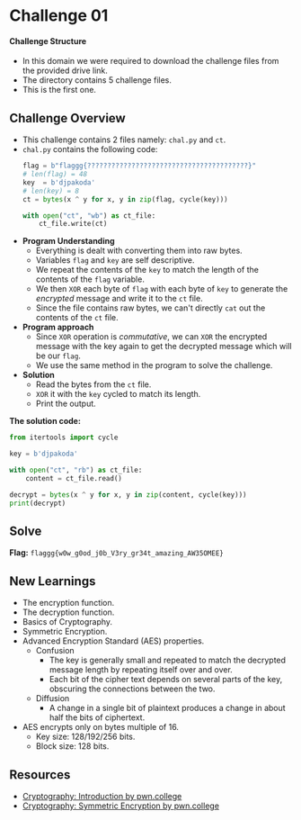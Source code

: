 # Challenge 01

#### Challenge Structure
- In this domain we were required to download the challenge files from the provided drive link.
- The directory contains 5 challenge files.
- This is the first one.


## Challenge Overview
- This challenge contains 2 files namely: `chal.py` and `ct`.
- `chal.py` contains the following code:
    ```py
    flag = b"flaggg{????????????????????????????????????????}"
    # len(flag) = 48
    key  = b'djpakoda'
    # len(key) = 8
    ct = bytes(x ^ y for x, y in zip(flag, cycle(key)))

    with open("ct", "wb") as ct_file:
        ct_file.write(ct)
    ```
- **Program Understanding**
    - Everything is dealt with converting them into raw bytes.
    - Variables `flag` and `key` are self descriptive.
    - We repeat the contents of the `key` to match the length of the contents of the `flag` variable.
    - We then `XOR` each byte of `flag` with each byte of `key` to generate the *encrypted* message and write it to the `ct` file.
    - Since the file contains raw bytes, we can't directly `cat` out the contents of the `ct` file.
- **Program approach**
    - Since `XOR` operation is *commutative*, we can `XOR` the encrypted message with the key again to get the decrypted message which will be our `flag`.
    - We use the same method in the program to solve the challenge.
- **Solution**
    - Read the bytes from the `ct` file.
    - `XOR` it with the `key` cycled to match its length.
    - Print the output.

**The solution code:**
```py
from itertools import cycle

key = b'djpakoda'

with open("ct", "rb") as ct_file:
    content = ct_file.read()

decrypt = bytes(x ^ y for x, y in zip(content, cycle(key)))
print(decrypt)
```

## Solve
**Flag:** `flaggg{w0w_g0od_j0b_V3ry_gr34t_amazing_AW35OMEE}`


## New Learnings
- The encryption function.
- The decryption function.
- Basics of Cryptography.
- Symmetric Encryption.
- Advanced Encryption Standard (AES) properties.
    - Confusion
        - The key is generally small and repeated to match the decrypted message length by repeating itself over and over.
        - Each bit of the cipher text depends on several parts of the key, obscuring the connections between the two.
    - Diffusion
        - A change in a single bit of plaintext produces a change in about half the bits of ciphertext.
- AES encrypts only on bytes multiple of 16.
    - Key size: 128/192/256 bits.
    - Block size: 128 bits.


## Resources
- [Cryptography: Introduction by pwn.college](https://www.youtube.com/watch?v=YBdzIxeseuE&list=PL-ymxv0nOtqpBYQKnbivatYlfQ3Ygf63_&index=1)
- [Cryptography: Symmetric Encryption by pwn.college](https://www.youtube.com/watch?v=CJrCzOR2qhk&list=PL-ymxv0nOtqpBYQKnbivatYlfQ3Ygf63_&index=2)